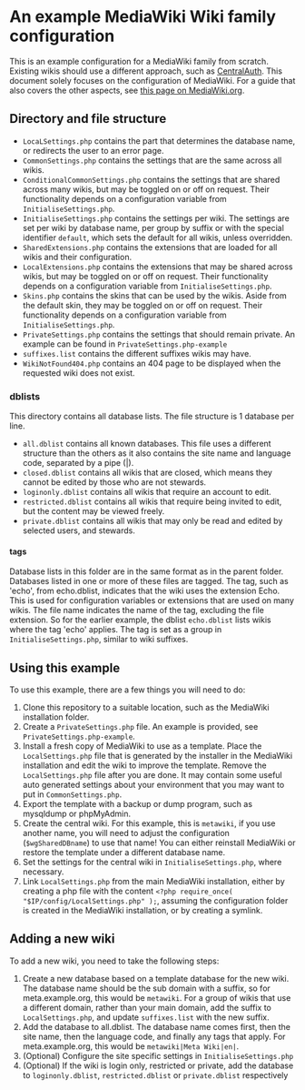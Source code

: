 # An example MediaWiki Wiki family configuration

This is an example configuration for a MediaWiki family from scratch. Existing wikis should use a different approach, such as [CentralAuth](https://www.mediawiki.org/wiki/Extension:CentralAuth). This document solely focuses on the configuration of MediaWiki. For a guide that also covers the other aspects, see [this page on MediaWiki.org](https://www.mediawiki.org/wiki/User:Mainframe98/Wiki_Family).

## Directory and file structure
* `LocaLSettings.php` contains the part that determines the database name, or redirects the user to an error page.
* `CommonSettings.php` contains the settings that are the same across all wikis.
* `ConditionalCommonSettings.php` contains the settings that are shared across many wikis, but may be toggled on or off on request. Their functionality depends on a configuration variable from `InitialiseSettings.php`.
* `InitialiseSettings.php` contains the settings per wiki. The settings are set per wiki by database name, per group by suffix or with the special identifier `default`, which sets the default for all wikis, unless overridden.
* `SharedExtensions.php` contains the extensions that are loaded for all wikis and their configuration.
* `LocalExtensions.php` contains the extensions that may be shared across wikis, but may be toggled on or off on request. Their functionality depends on a configuration variable from `InitialiseSettings.php`.
* `Skins.php` contains the skins that can be used by the wikis. Aside from the default skin, they may be toggled on or off on request. Their functionality depends on a configuration variable from `InitialiseSettings.php`.
* `PrivateSettings.php` contains the settings that should remain private. An example can be found in `PrivateSettings.php-example`
* `suffixes.list` contains the different suffixes wikis may have.
* `WikiNotFound404.php` contains an 404 page to be displayed when the requested wiki does not exist.

### dblists
This directory contains all database lists. The file structure is 1 database per line.
* `all.dblist` contains all known databases. This file uses a different structure than the others as it also contains the site name and language code, separated by a pipe (|).
* `closed.dblist` contains all wikis that are closed, which means they cannot be edited by those who are not stewards.
* `loginonly.dblist` contains all wikis that require an account to edit.
* `restricted.dblist` contains all wikis that require being invited to edit, but the content may be viewed freely.
* `private.dblist` contains all wikis that may only be read and edited by selected users, and stewards.

#### tags
Database lists in this folder are in the same format as in the parent folder. Databases listed in one or more of these files are tagged. The tag, such as 'echo', from echo.dblist, indicates that the wiki uses the extension Echo. This is used for configuration variables or extensions that are used on many wikis. The file name indicates the name of the tag, excluding the file extension. So for the earlier example, the dblist `echo.dblist` lists wikis where the tag 'echo' applies. The tag is set as a group in `InitialiseSettings.php`, similar to wiki suffixes.

## Using this example
To use this example, there are a few things you will need to do:
 1. Clone this repository to a suitable location, such as the MediaWiki installation folder.
 2. Create a `PrivateSettings.php` file. An example is provided, see `PrivateSettings.php-example`.
 3. Install a fresh copy of MediaWiki to use as a template. Place the `LocalSettings.php` file that is generated by the installer in the MediaWiki installation and edit the wiki to improve the template. Remove the `LocalSettings.php` file after you are done. It may contain some useful auto generated settings about your environment that you may want to put in `CommonSettings.php`.
 4. Export the template with a backup or dump program, such as mysqldump or phpMyAdmin.
 5. Create the central wiki. For this example, this is `metawiki`, if you use another name, you will need to adjust the configuration (`$wgSharedDBname`) to use that name! You can either reinstall MediaWiki or restore the template under a different database name.
 6. Set the settings for the central wiki in `InitialiseSettings.php`, where necessary.
 7. Link `LocalSettings.php` from the main MediaWiki installation, either by creating a php file with the content `<?php require_once( "$IP/config/LocalSettings.php" );`, assuming the configuration folder is created in the MediaWiki installation, or by creating a symlink.

## Adding a new wiki
To add a new wiki, you need to take the following steps:
 1. Create a new database based on a template database for the new wiki. The database name should be the sub domain with a suffix, so for meta.example.org, this would be `metawiki`. For a group of wikis that use a different domain, rather than your main domain, add the suffix to `LocalSettings.php`, and update `suffixes.list` with the new suffix.
 2. Add the database to all.dblist. The database name comes first, then the site name, then the language code, and finally any tags that apply. For meta.example.org, this would be `metawiki|Meta Wiki|en|`.
 3. (Optional) Configure the site specific settings in `InitialiseSettings.php`
 4. (Optional) If the wiki is login only, restricted or private, add the database to `loginonly.dblist`, `restricted.dblist` or `private.dblist` respectively
 